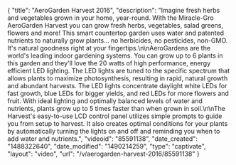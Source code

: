 {
    "title": "AeroGarden Harvest 2016",
    "description": "Imagine fresh herbs and vegetables grown in your home, year-round. With the Miracle-Gro AeroGarden Harvest you can grow fresh herbs, vegetables, salad greens, flowers and more! This smart countertop garden uses water and patented nutrients to naturally grow plants... no herbicides, no pesticides, non-GMO. It's natural goodness right at your fingertips.\n\nAeroGardens are the world's leading indoor gardening systems. You can grow up to 6 plants in this garden and they'll love the 20 watts of high performance, energy efficient LED lighting. The LED lights are tuned to the specific spectrum that allows plants to maximize photosynthesis, resulting in rapid, natural growth and abundant harvests. The LED lights concentrate daylight white LEDs for fast growth, blue LEDs for bigger yields, and red LEDs for more flowers and fruit. With ideal lighting and optimally balanced levels of water and nutrients, plants grow up to 5 times faster than when grown in soil.\n\nThe Harvest's easy-to-use LCD control panel utilizes simple prompts to guide you from setup to harvest. It also creates optimal conditions for your plants by automatically turning the lights on and off and reminding you when to add water and nutrients.",
    "videoid": "85591138",
    "date_created": "1488322640",
    "date_modified": "1490214259",
    "type": "captivate",
    "layout": "video",
    "url": "\/v\/aerogarden-harvest-2016\/85591138"
}